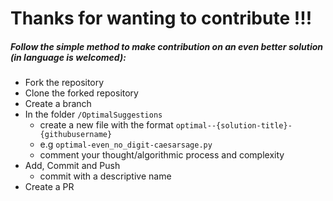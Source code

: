 # Thanks for wanting to contribute !!!




##### Follow the simple method to make contribution on an even better solution (in language is welcomed):

- Fork the repository
- Clone the forked repository
- Create a branch
- In the folder `/OptimalSuggestions`
  - create a new file with the format `optimal--{solution-title}-{githubusername}`
  - e.g `optimal-even_no_digit-caesarsage.py`
  - comment your thought/algorithmic process and complexity
- Add, Commit and Push
  - commit with a descriptive name
- Create a PR
